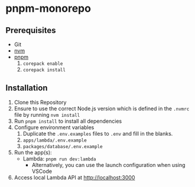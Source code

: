 # pnpm-monorepo

## Prerequisites

- Git
- [nvm](https://github.com/creationix/nvm)
- [pnpm](https://pnpm.io/)
  1. `corepack enable`
  2. `corepack install`

## Installation

1. Clone this Repository
2. Ensure to use the correct Node.js version which is defined in the `.nvmrc` file by running `nvm install`
3. Run `pnpm install` to install all dependencies
4. Configure environment variables
   1. Duplicate the `.env.examples` files to `.env` and fill in the blanks.
   2. `apps/lambda/.env.example`
   3. `packages/database/.env.example`
5. Run the app(s):
   - Lambda: `pnpm run dev:lambda`
     - Alternatively, you can use the launch configuration when using VSCode
6. Access local Lambda API at <http://localhost:3000>
